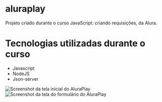 # aluraplay

Projeto criado durante o curso JavaScript: criando requisições, da Alura.

# Tecnologias utilizadas durante o curso
* Javascript
* NodeJS
* Json-server

![Screenshot da tela inicial do AluraPlay](https://imgur.com/aymxEsh.png)
![Screenshot da tela do formulário do AluraPlay](https://imgur.com/ShNADf2.png)
